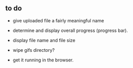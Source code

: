 to do
-----

- give uploaded file a fairly meaningful name
- determine and display overall progress (progress bar).
- display file name and file size
- wipe gifs directory?





- get it running in the browser.
